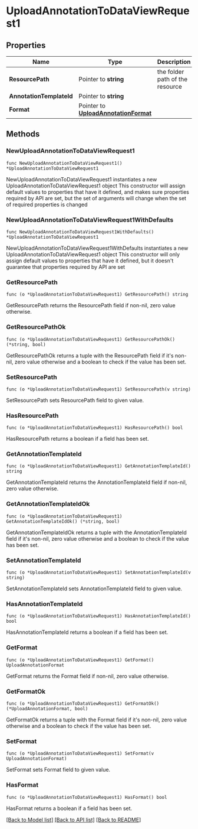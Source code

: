 # UploadAnnotationToDataViewRequest1

## Properties

Name | Type | Description | Notes
------------ | ------------- | ------------- | -------------
**ResourcePath** | Pointer to **string** | the folder path of the resource | [optional] 
**AnnotationTemplateId** | Pointer to **string** |  | [optional] 
**Format** | Pointer to [**UploadAnnotationFormat**](UploadAnnotationFormat.md) |  | [optional] 

## Methods

### NewUploadAnnotationToDataViewRequest1

`func NewUploadAnnotationToDataViewRequest1() *UploadAnnotationToDataViewRequest1`

NewUploadAnnotationToDataViewRequest1 instantiates a new UploadAnnotationToDataViewRequest1 object
This constructor will assign default values to properties that have it defined,
and makes sure properties required by API are set, but the set of arguments
will change when the set of required properties is changed

### NewUploadAnnotationToDataViewRequest1WithDefaults

`func NewUploadAnnotationToDataViewRequest1WithDefaults() *UploadAnnotationToDataViewRequest1`

NewUploadAnnotationToDataViewRequest1WithDefaults instantiates a new UploadAnnotationToDataViewRequest1 object
This constructor will only assign default values to properties that have it defined,
but it doesn't guarantee that properties required by API are set

### GetResourcePath

`func (o *UploadAnnotationToDataViewRequest1) GetResourcePath() string`

GetResourcePath returns the ResourcePath field if non-nil, zero value otherwise.

### GetResourcePathOk

`func (o *UploadAnnotationToDataViewRequest1) GetResourcePathOk() (*string, bool)`

GetResourcePathOk returns a tuple with the ResourcePath field if it's non-nil, zero value otherwise
and a boolean to check if the value has been set.

### SetResourcePath

`func (o *UploadAnnotationToDataViewRequest1) SetResourcePath(v string)`

SetResourcePath sets ResourcePath field to given value.

### HasResourcePath

`func (o *UploadAnnotationToDataViewRequest1) HasResourcePath() bool`

HasResourcePath returns a boolean if a field has been set.

### GetAnnotationTemplateId

`func (o *UploadAnnotationToDataViewRequest1) GetAnnotationTemplateId() string`

GetAnnotationTemplateId returns the AnnotationTemplateId field if non-nil, zero value otherwise.

### GetAnnotationTemplateIdOk

`func (o *UploadAnnotationToDataViewRequest1) GetAnnotationTemplateIdOk() (*string, bool)`

GetAnnotationTemplateIdOk returns a tuple with the AnnotationTemplateId field if it's non-nil, zero value otherwise
and a boolean to check if the value has been set.

### SetAnnotationTemplateId

`func (o *UploadAnnotationToDataViewRequest1) SetAnnotationTemplateId(v string)`

SetAnnotationTemplateId sets AnnotationTemplateId field to given value.

### HasAnnotationTemplateId

`func (o *UploadAnnotationToDataViewRequest1) HasAnnotationTemplateId() bool`

HasAnnotationTemplateId returns a boolean if a field has been set.

### GetFormat

`func (o *UploadAnnotationToDataViewRequest1) GetFormat() UploadAnnotationFormat`

GetFormat returns the Format field if non-nil, zero value otherwise.

### GetFormatOk

`func (o *UploadAnnotationToDataViewRequest1) GetFormatOk() (*UploadAnnotationFormat, bool)`

GetFormatOk returns a tuple with the Format field if it's non-nil, zero value otherwise
and a boolean to check if the value has been set.

### SetFormat

`func (o *UploadAnnotationToDataViewRequest1) SetFormat(v UploadAnnotationFormat)`

SetFormat sets Format field to given value.

### HasFormat

`func (o *UploadAnnotationToDataViewRequest1) HasFormat() bool`

HasFormat returns a boolean if a field has been set.


[[Back to Model list]](../README.md#documentation-for-models) [[Back to API list]](../README.md#documentation-for-api-endpoints) [[Back to README]](../README.md)


